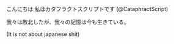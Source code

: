 こんにちは
私はカタフラクトスクリプトです (@CataphractScript)

我々は敗北したが、我々の記憶は今も生きている。

(It is not about japanese shit)

